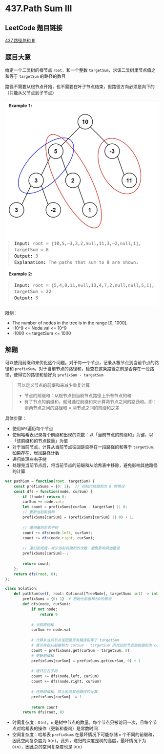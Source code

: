 # 437.Path Sum III

## LeetCode 题目链接

[437.路径总和 III](https://leetcode.cn/problems/path-sum-iii/)

## 题目大意

给定一个二叉树的根节点 `root`，和一个整数 `targetSum`，求该二叉树里节点值之和等于 `targetSum` 的路径的数目

路径不需要从根节点开始，也不需要在叶子节点结束，但路径方向必须是向下的（只能从父节点到子节点）

![alt text](images/example437.png)

限制：
- The number of nodes in the tree is in the range [0, 1000].
- -10^9 <= Node.val <= 10^9
- -1000 <= targetSum <= 1000

## 解题

可以使用前缀和来优化这个问题。对于每一个节点，记录从根节点到当前节点的路径和 `prefixSum`。对于当前节点的路径和，检查在这条路径之前是否存在一段路径，使得它的路径和恰好为 `prefixSum - targetSum`

> 可以定义节点的前缀和来减少重复计算
> - 节点的前缀和：从根节点到当前节点路径上所有节点的和
> - 有了节点的前缀和，就可通过前缀和来计算两节点之间的路劲和。即：则两节点之间的路径和 = 两节点之间的前缀和之差

具体步骤：
- 使用`DFS`遍历每个节点
- 使用哈希表记录每个前缀和出现的次数：以「当前节点的前缀和」为键，以「该前缀和的节点数量」为值
- 对于当前节点，计算从当前节点往回是否存在一段路径的和等于 `targetSum`，如果存在，增加路径计数
- 递归处理左右子树
- 处理完当前节点后，将当前节点的前缀和从哈希表中移除，避免影响其他路径的计算

```js
var pathSum = function(root, targetSum) {
    const prefixSums = {0: 1};  // 初始化前缀和为 0 的情况
    const dfs = function(node, curSum) {
        if (!node) return 0;
        curSum += node.val;
        let count = prefixSums[curSum - targetSum] || 0;
        // 更新当前前缀和
        prefixSums[curSum] = (prefixSums[curSum] || 0) + 1;

        // 递归遍历左右子树
        count += dfs(node.left, curSum);
        count += dfs(node.right, curSum);
        
        // 递归完成后，减少当前前缀和的次数，避免影响其他路径
        prefixSums[curSum]--;
        
        return count;
    };
    return dfs(root, 0);
};
```
```python
class Solution:
    def pathSum(self, root: Optional[TreeNode], targetSum: int) -> int:
        prefixSums = {0: 1}  # 初始化前缀和为0的情况
        def dfs(node, curSum):
            if not node:
                return 0
            
            # 当前路径和
            curSum += node.val

            # 计算从当前节点往回是否有路径和等于 targetSum
            # 表示存在从前缀和为 curSum - targetSum 所对应的节点到前缀和为 curSum 所对应的节点的路径个数
            count = prefixSums.get(curSum - targetSum, 0)
            # 更新前缀和
            prefixSums[curSum] = prefixSums.get(curSum, 0) + 1

            # 递归左右子树
            count += dfs(node.left, curSum)
            count += dfs(node.right, curSum)

            # 还原前缀和，防止影响其他路径的计算
            prefixSums[curSum] -= 1
        
            return count
        return dfs(root, 0)
```

- 时间复杂度：`O(n)`，`n` 是树中节点的数量。每个节点只被访问一次，且每个节点对哈希表的操作（更新和查询）是常数时间
- 空间复杂度：哈希表 `prefixSums` 在最坏情况下可能存储 `n` 个不同的前缀和，因此空间复杂度为 `O(n)`。此外，递归的深度是树的高度，最坏情况下为 `O(n)`，因此总的空间复杂度也是 `O(n)`